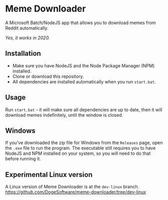 # Meme Downloader
A Microsoft Batch/NodeJS app that allows you to download memes from Reddit automatically.

*Yes, it works in 2020.*

## Installation
- Make sure you have NodeJS and the Node Package Manager (NPM) installed.
- Clone or download this repository.
- All dependencies are installed automatically when you run `start.bat`.

## Usage
Run `start.bat` - it will make sure all dependencies are up to date, then it will download memes indefinitely, until the window is closed.

## Windows
If you've downloaded the zip file for Windows from the `Releases` page, open the `.exe` file to run the program. The executable still requires you to have NodeJS and NPM installed on your system, so you will need to do that before running it.

## Experimental Linux version
A Linux version of Meme Downloader is at the `dev-linux` branch. https://github.com/DogeSoftware/meme-downloader/tree/dev-linux
